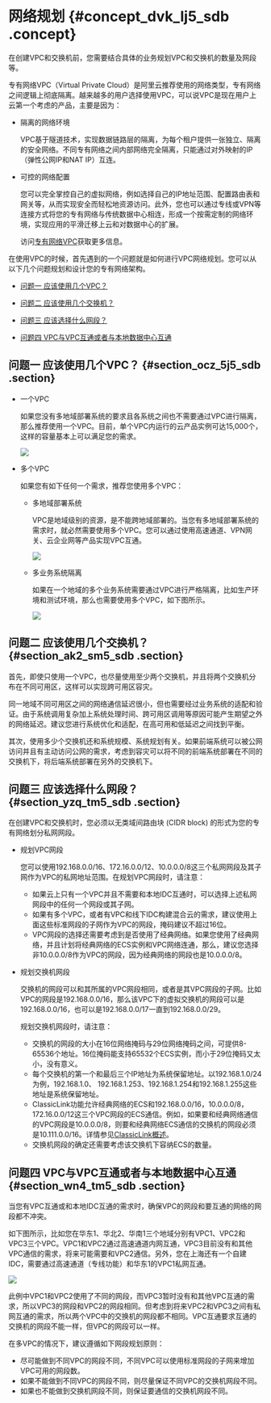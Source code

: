 # 网络规划 {#concept_dvk_lj5_sdb .concept}

在创建VPC和交换机前，您需要结合具体的业务规划VPC和交换机的数量及网段等。

专有网络VPC（Virtual Private Cloud）是阿里云推荐使用的网络类型，专有网络之间逻辑上彻底隔离。越来越多的用户选择使用VPC，可以说VPC是现在用户上云第一个考虑的产品，主要是因为：

-   隔离的网络环境

    VPC基于隧道技术，实现数据链路层的隔离，为每个租户提供一张独立、隔离的安全网络。不同专有网络之间内部网络完全隔离，只能通过对外映射的IP（弹性公网IP和NAT IP）互连。

-   可控的网络配置

    您可以完全掌控自己的虚拟网络，例如选择自己的IP地址范围、配置路由表和网关等，从而实现安全而轻松地资源访问。此外，您也可以通过专线或VPN等连接方式将您的专有网络与传统数据中心相连，形成一个按需定制的网络环境，实现应用的平滑迁移上云和对数据中心的扩展。

    访问[专有网络VPC](https://www.aliyun.com/product/vpc?spm=5176.8142029.388261.75.NcXndU)获取更多信息。


在使用VPC的时候，首先遇到的一个问题就是如何进行VPC网络规划。您可以从以下几个问题规划和设计您的专有网络架构。

-   [问题一 应该使用几个VPC？](intl.zh-CN/最佳实践/网络规划.md#section_ocz_5j5_sdb)

-   [问题二 应该使用几个交换机？](intl.zh-CN/最佳实践/网络规划.md#section_ak2_sm5_sdb)

-   [问题三 应该选择什么网段？](intl.zh-CN/最佳实践/网络规划.md#section_yzq_tm5_sdb)

-   [问题四 VPC与VPC互通或者与本地数据中心互通](intl.zh-CN/最佳实践/网络规划.md#section_wn4_tm5_sdb)


## 问题一 应该使用几个VPC？ {#section_ocz_5j5_sdb .section}

-   一个VPC

    如果您没有多地域部署系统的要求且各系统之间也不需要通过VPC进行隔离，那么推荐使用一个VPC。目前，单个VPC内运行的云产品实例可达15,000个，这样的容量基本上可以满足您的需求。

    ![](http://static-aliyun-doc.oss-cn-hangzhou.aliyuncs.com/assets/img/2447/1543493670821_zh-CN.jpg)

-   多个VPC

    如果您有如下任何一个需求，推荐您使用多个VPC：

    -   多地域部署系统

        VPC是地域级别的资源，是不能跨地域部署的。当您有多地域部署系统的需求时，就必然需要使用多个VPC。您可以通过使用高速通道、VPN网关、云企业网等产品实现VPC互通。

        ![](http://static-aliyun-doc.oss-cn-hangzhou.aliyuncs.com/assets/img/2447/1543493670822_zh-CN.jpg)

    -   多业务系统隔离

        如果在一个地域的多个业务系统需要通过VPC进行严格隔离，比如生产环境和测试环境，那么也需要使用多个VPC，如下图所示。

        ![](http://static-aliyun-doc.oss-cn-hangzhou.aliyuncs.com/assets/img/2447/1543493670824_zh-CN.jpg)


## 问题二 应该使用几个交换机？ {#section_ak2_sm5_sdb .section}

首先，即使只使用一个VPC，也尽量使用至少两个交换机，并且将两个交换机分布在不同可用区，这样可以实现跨可用区容灾。

同一地域不同可用区之间的网络通信延迟很小，但也需要经过业务系统的适配和验证。由于系统调用复杂加上系统处理时间、跨可用区调用等原因可能产生期望之外的网络延迟。建议您进行系统优化和适配，在高可用和低延迟之间找到平衡。

其次，使用多少个交换机还和系统规模、系统规划有关。如果前端系统可以被公网访问并且有主动访问公网的需求，考虑到容灾可以将不同的前端系统部署在不同的交换机下，将后端系统部署在另外的交换机下。

## 问题三 应该选择什么网段？ {#section_yzq_tm5_sdb .section}

在创建VPC和交换机时，您必须以无类域间路由块 \(CIDR block\) 的形式为您的专有网络划分私网网段。

-   规划VPC网段

    您可以使用192.168.0.0/16、172.16.0.0/12、10.0.0.0/8这三个私网网段及其子网作为VPC的私网地址范围。在规划VPC网段时，请注意：

    -   如果云上只有一个VPC并且不需要和本地IDC互通时，可以选择上述私网网段中的任何一个网段或其子网。
    -   如果有多个VPC，或者有VPC和线下IDC构建混合云的需求，建议使用上面这些标准网段的子网作为VPC的网段，掩码建议不超过16位。
    -   VPC网段的选择还需要考虑到是否使用了经典网络。如果您使用了经典网络，并且计划将经典网络的ECS实例和VPC网络连通，那么，建议您选择非10.0.0.0/8作为VPC的网段，因为经典网络的网段也是10.0.0.0/8。
-   规划交换机网段

    交换机的网段可以和其所属的VPC网段相同，或者是其VPC网段的子网。比如VPC的网段是192.168.0.0/16，那么该VPC下的虚拟交换机的网段可以是192.168.0.0/16，也可以是192.168.0.0/17一直到192.168.0.0/29。

    规划交换机网段时，请注意：

    -   交换机的网段的大小在16位网络掩码与29位网络掩码之间，可提供8-65536个地址。16位掩码能支持65532个ECS实例，而小于29位掩码又太小，没有意义。
    -   每个交换机的第一个和最后三个IP地址为系统保留地址。以192.168.1.0/24为例，192.168.1.0、 192.168.1.253、192.168.1.254和192.168.1.255这些地址是系统保留地址。
    -   ClassicLink功能允许经典网络的ECS和192.168.0.0/16，10.0.0.0/8，172.16.0.0/12这三个VPC网段的ECS通信。例如，如果要和经典网络通信的VPC网段是10.0.0.0/8，则要和经典网络ECS通信的交换机的网段必须是10.111.0.0/16。详情参见[ClassicLink概述](../../../../intl.zh-CN/用户指南/ClassicLink/ClassicLink概述.md#)。
    -   交换机网段的确定还需要考虑该交换机下容纳ECS的数量。

## 问题四 VPC与VPC互通或者与本地数据中心互通 {#section_wn4_tm5_sdb .section}

当您有VPC互通或和本地IDC互通的需求时，确保VPC的网段和要互通的网络的网段都不冲突。

如下图所示，比如您在华东1、华北2、华南1三个地域分别有VPC1、VPC2和VPC3三个VPC。VPC1和VPC2通过高速通道内网互通，VPC3目前没有和其他VPC通信的需求，将来可能需要和VPC2通信。另外，您在上海还有一个自建IDC，需要通过高速通道（专线功能）和华东1的VPC1私网互通。

![](http://static-aliyun-doc.oss-cn-hangzhou.aliyuncs.com/assets/img/2447/1543493670825_zh-CN.jpg)

此例中VPC1和VPC2使用了不同的网段，而VPC3暂时没有和其他VPC互通的需求，所以VPC3的网段和VPC2的网段相同。但考虑到将来VPC2和VPC3之间有私网互通的需求，所以两个VPC中的交换机的网段都不相同。VPC互通要求互通的交换机的网段不能一样，但VPC的网段可以一样。

在多VPC的情况下，建议遵循如下网段规划原则：

-   尽可能做到不同VPC的网段不同，不同VPC可以使用标准网段的子网来增加VPC可用的网段数。
-   如果不能做到不同VPC的网段不同，则尽量保证不同VPC的交换机网段不同。
-   如果也不能做到交换机网段不同，则保证要通信的交换机网段不同。

